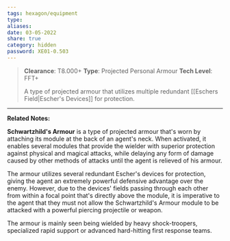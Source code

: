 ```yaml
---
tags: hexagon/equipment
type: 
aliases: 
date: 03-05-2022
share: true
category: hidden
password: XE01-0.503
---
```


> **Clearance**: T8.000+
> **Type**: Projected Personal Armour
> **Tech Level**: FFT+
> 
> A type of projected armour that utilizes multiple redundant [[Eschers Field|Escher's Devices]] for protection.
---

**Related Notes:** 

**Schwartzhild's Armour** is a type of projected armour that's worn by attaching its module at the back of an agent's neck. When activated, it enables several modules that provide the wielder with superior protection against physical and magical attacks, while delaying any form of damage caused by other methods of attacks until the agent is relieved of his armour.

The armour utilizes several redundant Escher's devices for protection, giving the agent an extremely powerful defensive advantage over the enemy. However, due to the devices' fields passing through each other from within a focal point that's directly above the module, it is imperative to the agent that they must not allow the Schwartzhild's Armour module to be attacked with a powerful piercing projectile or weapon.

The armour is mainly seen being wielded by heavy shock-troopers, specialized rapid support or advanced hard-hitting first response teams.